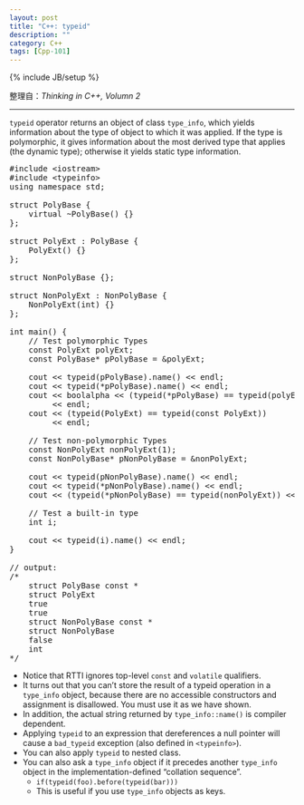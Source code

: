 ```yaml
---
layout: post
title: "C++: typeid"
description: ""
category: C++
tags: [Cpp-101]
---
```

{% include JB/setup %}

整理自：_Thinking in C++, Volumn 2_

-----

`typeid` operator returns an object of class `type_info`, which yields information about the type of object to which it was applied. If the type is polymorphic, it gives information about the most derived type that applies (the dynamic type); otherwise it yields static type information.

<pre class="prettyprint linenums">
#include &lt;iostream&gt;
#include &lt;typeinfo&gt;
using namespace std;

struct PolyBase {
    virtual ~PolyBase() {}
};

struct PolyExt : PolyBase {
    PolyExt() {}
};

struct NonPolyBase {};

struct NonPolyExt : NonPolyBase {
    NonPolyExt(int) {}
};

int main() {
	// Test polymorphic Types
    const PolyExt polyExt;
    const PolyBase* pPolyBase = &polyExt;
    
	cout &lt;&lt; typeid(pPolyBase).name() &lt;&lt; endl;
    cout &lt;&lt; typeid(*pPolyBase).name() &lt;&lt; endl;
    cout &lt;&lt; boolalpha &lt;&lt; (typeid(*pPolyBase) == typeid(polyExt))
         &lt;&lt; endl;
    cout &lt;&lt; (typeid(PolyExt) == typeid(const PolyExt))
         &lt;&lt; endl;
	
	// Test non-polymorphic Types
    const NonPolyExt nonPolyExt(1);
    const NonPolyBase* pNonPolyBase = &nonPolyExt;
    
	cout &lt;&lt; typeid(pNonPolyBase).name() &lt;&lt; endl;
    cout &lt;&lt; typeid(*pNonPolyBase).name() &lt;&lt; endl;
    cout &lt;&lt; (typeid(*pNonPolyBase) == typeid(nonPolyExt)) &lt;&lt; endl;
	
	// Test a built-in type
    int i;
    
	cout &lt;&lt; typeid(i).name() &lt;&lt; endl;
}

// output:
/*
	struct PolyBase const *
	struct PolyExt
	true
	true
	struct NonPolyBase const *
	struct NonPolyBase
	false
	int
*/
</pre>

- Notice that RTTI ignores top-level `const` and `volatile` qualifiers.
- It turns out that you can’t store the result of a typeid operation in a `type_info` object, because there are no accessible constructors and assignment is disallowed. You must use it as we have shown. 
- In addition, the actual string returned by `type_info::name()` is compiler dependent. 
- Applying `typeid` to an expression that dereferences a null pointer will cause a `bad_typeid` exception (also defined in `<typeinfo>`).
- You can also apply `typeid` to nested class.
- You can also ask a `type_info` object if it precedes another `type_info` object in the implementation-defined “collation sequence”.
	- `if(typeid(foo).before(typeid(bar)))`
	- This is useful if you use `type_info` objects as keys.